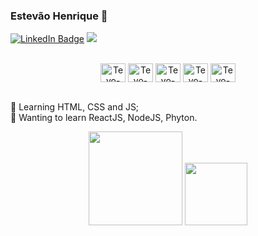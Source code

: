 ### Estevão Henrique 💚

[![LinkedIn Badge](https://img.shields.io/badge/-Estevão_Henrique-grenn?style=flat-square&logo=Linkedin&logoColor=white&link=https://www.linkedin.com/in/estevaohenrique/)](https://www.linkedin.com/in/estevaohenrique/)
<a href="https://github.com/estevaohenrique/?tab=follow">
  <img src="https://img.shields.io/github/followers/estevaohenrique?label=Follow&style=social" />
</a>

<div align="center" style="display: inline_block"><br>
  <a href="https://github.com/estevaohenrique"><img align="center" alt="Tevo-html" height="30" width="40" src="https://cdn.jsdelivr.net/gh/devicons/devicon/icons/html5/html5-original.svg"></a>
  <a href="https://github.com/estevaohenrique"><img align="center" alt="Tevo-css" height="30" width="40" src="https://cdn.jsdelivr.net/gh/devicons/devicon/icons/css3/css3-original.svg"></a> 
  <a href="https://github.com/estevaohenrique"><img align="center" alt="Tevo-Js" height="30" width="40" src="https://cdn.jsdelivr.net/gh/devicons/devicon/icons/javascript/javascript-original.svg"></a>
  <a href="https://github.com/estevaohenrique"><img align="center" alt="Tevo-git" height="30" width="40" src="https://cdn.jsdelivr.net/gh/devicons/devicon/icons/git/git-original.svg"></a>
  <a href="https://github.com/estevaohenrique"><img align="center" alt="Tevo-git" height="30" width="40" src="https://cdn.jsdelivr.net/gh/devicons/devicon/icons/python/python-original.svg"></a>
</div><br>
    
🌱 Learning HTML, CSS and JS;<br>
🌳 Wanting to learn ReactJS, NodeJS, Phyton.



<div align="center">
  <a href="https://github.com/estevaohenrique">
  <img height="150em" src="https://github-readme-stats.vercel.app/api?username=estevaohenrique&count_private=true&show_icons=true&custom_title=GitHub%20Status&hide=issues&title_color=62C334&icon_color=EFFFE8&bg_color=ffffff00&text_color=62C334&hide_border=true"/></a>
<!-- Langues -->
 <a href="https://github.com/estevaohenrique"><img height="100em" src="https://github-readme-stats.vercel.app/api/top-langs/?username=estevaohenrique&layout=compact&langs_count=7&title_color=62C334&icon_color=EFFFE8&bg_color=ffffff00&text_color=62C334&hide_border=true"/></a>
</div>




